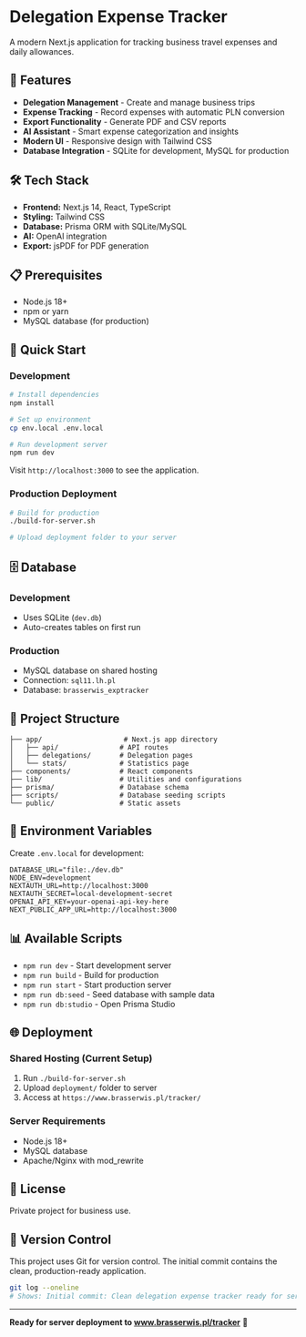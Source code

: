 # Delegation Expense Tracker

A modern Next.js application for tracking business travel expenses and daily allowances.

## 🚀 Features

- **Delegation Management** - Create and manage business trips
- **Expense Tracking** - Record expenses with automatic PLN conversion
- **Export Functionality** - Generate PDF and CSV reports
- **AI Assistant** - Smart expense categorization and insights
- **Modern UI** - Responsive design with Tailwind CSS
- **Database Integration** - SQLite for development, MySQL for production

## 🛠️ Tech Stack

- **Frontend:** Next.js 14, React, TypeScript
- **Styling:** Tailwind CSS
- **Database:** Prisma ORM with SQLite/MySQL
- **AI:** OpenAI integration
- **Export:** jsPDF for PDF generation

## 📋 Prerequisites

- Node.js 18+ 
- npm or yarn
- MySQL database (for production)

## 🚀 Quick Start

### Development

```bash
# Install dependencies
npm install

# Set up environment
cp env.local .env.local

# Run development server
npm run dev
```

Visit `http://localhost:3000` to see the application.

### Production Deployment

```bash
# Build for production
./build-for-server.sh

# Upload deployment folder to your server
```

## 🗄️ Database

### Development
- Uses SQLite (`dev.db`)
- Auto-creates tables on first run

### Production
- MySQL database on shared hosting
- Connection: `sql11.lh.pl`
- Database: `brasserwis_exptracker`

## 📁 Project Structure

```
├── app/                    # Next.js app directory
│   ├── api/               # API routes
│   ├── delegations/       # Delegation pages
│   └── stats/             # Statistics page
├── components/            # React components
├── lib/                   # Utilities and configurations
├── prisma/                # Database schema
├── scripts/               # Database seeding scripts
└── public/                # Static assets
```

## 🔧 Environment Variables

Create `.env.local` for development:

```env
DATABASE_URL="file:./dev.db"
NODE_ENV=development
NEXTAUTH_URL=http://localhost:3000
NEXTAUTH_SECRET=local-development-secret
OPENAI_API_KEY=your-openai-api-key-here
NEXT_PUBLIC_APP_URL=http://localhost:3000
```

## 📊 Available Scripts

- `npm run dev` - Start development server
- `npm run build` - Build for production
- `npm run start` - Start production server
- `npm run db:seed` - Seed database with sample data
- `npm run db:studio` - Open Prisma Studio

## 🌐 Deployment

### Shared Hosting (Current Setup)

1. Run `./build-for-server.sh`
2. Upload `deployment/` folder to server
3. Access at `https://www.brasserwis.pl/tracker/`

### Server Requirements

- Node.js 18+
- MySQL database
- Apache/Nginx with mod_rewrite

## 📝 License

Private project for business use.

## 🎯 Version Control

This project uses Git for version control. The initial commit contains the clean, production-ready application.

```bash
git log --oneline
# Shows: Initial commit: Clean delegation expense tracker ready for server deployment
```

---

**Ready for server deployment to www.brasserwis.pl/tracker** 🚀
